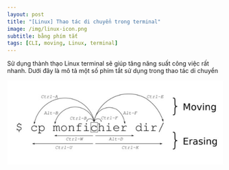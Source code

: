 ```yaml
---
layout: post
title: "[Linux] Thao tác di chuyển trong terminal"
image: /img/linux-icon.png
subtitle: bằng phím tắt
tags: [CLI, moving, Linux, terminal]
---
```


Sử dụng thành thạo Linux terminal sẽ giúp tăng năng suất công việc rất nhanh.
Dưới đây là mô tả một số phím tắt sử dụng trong thao tác di chuyển

![Moving Unix CLI](/img/blog/movingCLI_Unix.jpg)